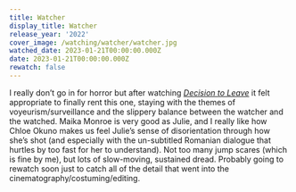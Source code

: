 ```yaml
---
title: Watcher
display_title: Watcher
release_year: '2022'
cover_image: /watching/watcher/watcher.jpg
watched_date: 2023-01-21T00:00:00.000Z
date: 2023-01-21T00:00:00.000Z
rewatch: false
---
```

I really don’t go in for horror but after watching [_Decision to Leave_](https://letterboxd.com/dirtystylus/film/decision-to-leave/) it felt appropriate to finally rent this one, staying with the themes of voyeurism/surveillance and the slippery balance between the watcher and the watched. Maika Monroe is very good as Julie, and I really like how Chloe Okuno makes us feel Julie’s sense of disorientation through how she’s shot (and especially with the un-subtitled Romanian dialogue that hurtles by too fast for her to understand). Not too many jump scares (which is fine by me), but lots of slow-moving, sustained dread. Probably going to rewatch soon just to catch all of the detail that went into the cinematography/costuming/editing.
